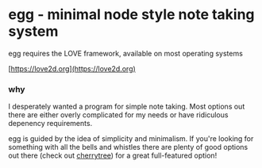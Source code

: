 # egg - minimal node style note taking system

egg requires the LOVE framework, available on most operating systems

[https://love2d.org](https://love2d.org)

### why

I desperately wanted a program for simple note taking. Most options out
there are either overly complicated for my needs or have ridiculous
depenency requirements.

egg is guided by the idea of simplicity and minimalism. If you're looking
for something with all the bells and whistles there are plenty of good
options out there (check out [cherrytree](https://www.giuspen.com/cherrytree/)) for a great full-featured option!
